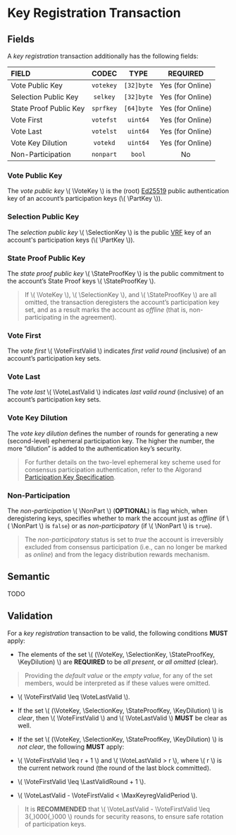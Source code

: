 $$
\newcommand \PartKey {\mathrm{PartKey}}
\newcommand \VoteKey {\mathrm{vpk}}
\newcommand \SelectionKey {\mathrm{spk}}
\newcommand \StateProofKey {\mathrm{sppk}}
\newcommand \VoteFirstValid {v_\mathrm{fv}}
\newcommand \VoteLastValid {v_\mathrm{lv}}
\newcommand \KeyDilution {\mathrm{KeyDilution}}
\newcommand \NonPart {\mathrm{nonpart}}
\newcommand \LastValidRound {r_\mathrm{lv}}
\newcommand \MaxKeyregValidPeriod {K_{\Delta r,\max}}
$$

# Key Registration Transaction

## Fields

A _key registration_ transaction additionally has the following fields:

| FIELD                  |   CODEC   |    TYPE    |     REQUIRED     |
|:-----------------------|:---------:|:----------:|:----------------:|
| Vote Public Key        | `votekey` | `[32]byte` | Yes (for Online) |
| Selection Public Key   | `selkey`  | `[32]byte` | Yes (for Online) |
| State Proof Public Key | `sprfkey` | `[64]byte` | Yes (for Online) |
| Vote First             | `votefst` |  `uint64`  | Yes (for Online) |
| Vote Last              | `votelst` |  `uint64`  | Yes (for Online) |
| Vote Key Dilution      | `votekd`  |  `uint64`  | Yes (for Online) |
| Non-Participation      | `nonpart` |   `bool`   |        No        |

### Vote Public Key

The _vote public key_ \\( \VoteKey \\) is the (root) [Ed25519]() public authentication
key of an account’s participation keys (\\( \PartKey \\)).

### Selection Public Key

The _selection public key_ \\( \SelectionKey \\) is the public [VRF]() key of an
account's participation keys (\\( \PartKey \\)).

### State Proof Public Key

The _state proof public key_ \\( \StateProofKey \\) is the public commitment to
the account’s State Proof keys \\( \StateProofKey \\).

> If \\( \VoteKey \\), \\( \SelectionKey \\), and \\( \StateProofKey \\) are all
> omitted, the transaction deregisters the account’s participation key set, and as
> a result marks the account as _offline_ (that is, non-participating in the agreement).

### Vote First

The _vote first_ \\( \VoteFirstValid \\) indicates _first valid round_ (inclusive)
of an account’s participation key sets.

### Vote Last

The _vote last_ \\( \VoteLastValid \\) indicates _last valid round_ (inclusive)
of an account’s participation key sets.

### Vote Key Dilution

The _vote key dilution_ defines the number of rounds for generating a new (second-level)
ephemeral participation key. The higher the number, the more “dilution” is added
to the authentication key’s security.

> For further details on the two-level ephemeral key scheme used for consensus participation
> authentication, refer to the Algorand [Participation Key Specification]().

### Non-Participation

The _non-participation_ \\( \NonPart \\) (**OPTIONAL**) is flag which, when deregistering
keys, specifies whether to mark the account just as _offline_ (if \\( \NonPart \\)
is `false`) or as _non-participatory_ (if \\( \NonPart \\) is `true`).

> The _non-participatory_ status is set to _true_ the account is irreversibly excluded
> from consensus participation (i.e., can no longer be marked as _online_) and from
> the legacy distribution rewards mechanism.

## Semantic

TODO

## Validation

For a _key registration_ transaction to be valid, the following conditions **MUST** apply:

- The elements of the set \\( (\VoteKey, \SelectionKey, \StateProofKey, \KeyDilution) \\)
are **REQUIRED** to be _all present_, or _all omitted_ (clear).

> Providing the _default value_ or the _empty value_, for any of the set members,
> would be interpreted as if these values were omitted.

- \\( \VoteFirstValid \leq \VoteLastValid \\).

- If the set \\( (\VoteKey, \SelectionKey, \StateProofKey, \KeyDilution) \\) is
_clear_, then \\( \VoteFirstValid \\) and \\( \VoteLastValid \\) **MUST** be clear
as well.

- If the set \\( (\VoteKey, \SelectionKey, \StateProofKey, \KeyDilution) \\) is
_not clear_, the following **MUST** apply:

<!-- TODO: Verify the correctness of the following with respect to the implementation -->

- \\( \VoteFirstValid \leq r + 1 \\) and \\( \VoteLastValid > r \\), where \\( r \\)
  is the current network round (the round of the last block committed).

- \\( \VoteFirstValid \leq \LastValidRound + 1 \\).

- \\( \VoteLastValid - \VoteFirstValid < \MaxKeyregValidPeriod \\).

> It is **RECOMMENDED** that \\( \VoteLastValid - \VoteFirstValid \leq 3{,}000{,}000 \\)
> rounds for security reasons, to ensure safe rotation of participation keys.

